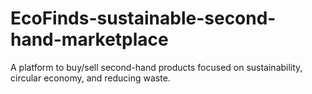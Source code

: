 # EcoFinds-sustainable-second-hand-marketplace
A platform to buy/sell second-hand products focused on sustainability, circular economy, and reducing waste.
